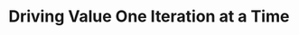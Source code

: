 # Driving Value One Iteration at a Time
<!-- 3.1.1 Incremental Development 
One anchor of Agile development is incremental development.
The purpose of this LO is to understand the concept and value of incremental development, and how it differs from effort- or task-based management. -->
<!-- 4.2.1 Product adaptation
An unprepared team can suffer from reacting too vigorously to change requests.
The purpose of this LO is to introduce ways to handle the influx of change requests that come from frequent customer interaction and frequent delivery. -->

<!-- * Responding to change
  * Welcome changing requirements, even late indevelopment. Agile processes harness change for the customer’s competitive advantage.
  * Continuous attention to technical excellence and good design enhances agility.
  * Simplicity–the art of maximizing the amountof work not done–is essential.
-->

<!-- 
   * Product Adaptation
   * 
      * Technique for handling changing product requests

Potentially shippable product increment
 -->